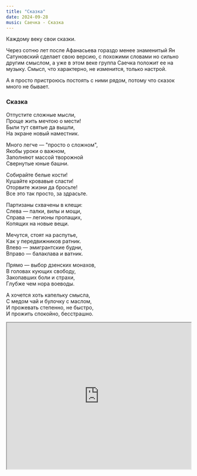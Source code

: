 ```yaml
---
title: "Сказка"
date: 2024-09-28
music: Саечка - Сказка
---
```


Каждому веку свои сказки.

Через сотню лет после Афанасьева гораздо менее знаменитый Ян Сатуновский сделает свою версию, с похожими словами но сильно другим смыслом, а уже в этом веке группа Саечка положит ее на музыку. Смысл, что характерно, не изменится, только настрой.

А я просто пристроюсь постоять с ними рядом, потому что сказок много не бывает.

<h3>Сказка</h3>

Отпустите сложные мысли,<br/>
Проще жить мечтою о мести!<br/>
Были тут святые да вышли,<br/>
На экране новый наместник.

Много легче — "просто о сложном",<br/>
Якобы уроки о важном,<br/>
Заполняют массой творожной<br/>
Свернутые юные башни.

Собирайте белые кости!<br/>
Кушайте кровавые сласти!<br/>
Оторвите жизни да бросьте!<br/>
Все это так просто, за здрасьте.

Партизаны схвачены в клещи:<br/>
Слева — палки, вилы и мощи,<br/>
Справа — легионы пропащих,<br/>
Копящих на новые вещи.

Мечутся, стоят на распутье,<br/>
Как у передвижников ратник.<br/>
Влево — эмигрантские будни,<br/>
Вправо — балаклава и ватник.

Прямо — выбор дзенских монахов,<br/>
В головах кующих свободу,<br/>
Закопавших боли и страхи,<br/>
Глубже чем нора воеводы.

А хочется хоть капельку смысла,<br/>
С медом чай и булочку с маслом,<br/>
И прожевать степенно, не быстро,<br/>
И прожить спокойно, бесстрашно.

<iframe src="https://www.youtube.com/embed/8MutJfNtbms?feature=oembed" width="100%" height="400"></iframe>
